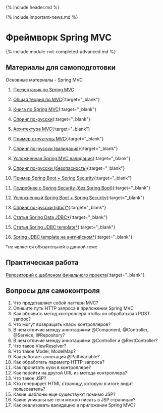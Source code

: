 {% include header.md %}

{% include important-news.md %}

Фреймворк Spring MVC
===
{% include module-not-completed-advanced.md %}

Материалы для самоподготовки
---------------------
Основные материалы - Spring MVC
1. [Презентация по Spring MVC](./presentations/spring_mvc.pptx)
1. [Общая теория по MVC](https://tproger.ru/articles/mvc/){:target="_blank"}
1. [Книга по Spring MVC](./books/spring_for_professionals.pdf){:target="_blank"}
1. [Спринг по-русски](http://spring-projects.ru/guides/serving-web-content/){:target="_blank"}
1. [Архитектура MVC](http://javastudy.ru/spring-mvc/spring-mvc-basic/){:target="_blank"}
1. [Пример структуры MVC](https://proselyte.net/tutorials/spring-tutorial-full-version/spring-mvc-framework/){:target="_blank"}

1. [Спринг по-русски (валидация)](http://spring-projects.ru/guides/validating-form-input/){:target="_blank"}
1. [Усложненная Spring MVC валидация](https://habr.com/ru/post/424819/){:target="_blank"}

1. [Спринг по-русски (безопасность)](http://spring-projects.ru/guides/securing-web/){:target="_blank"}
1. [Пример Spring Boot + Spring Security](https://gist.github.com/AppLoidx/7ae08564d070c5d66b95b348830fe5df){:target="_blank"}
1. [Подробнее о Spring Security (без Spring Boot)](https://devcolibri.com/%D0%B1%D1%8B%D1%81%D1%82%D1%80%D1%8B%D0%B9-%D1%81%D1%82%D1%80%D0%B0%D1%82-%D0%B2-spring-security/){:target="_blank"}
1. [Усложненный Spring Boot + Spring Security](https://leodev.ru/blog/spring-security/spring-boot-spring-security-thymeleaf-example/#.XoGpjYgzaUk){:target="_blank"}

1. [Спринг по-русски (jdbc)*](http://spring-projects.ru/guides/relational-data-access/){:target="_blank"}
1. [Статья Spring Data JDBC*](https://habr.com/ru/post/423697/){:target="_blank"}
1. [Статья Spring JDBC template*](https://easyjava.ru/spring/spring-data-access/zaprosy-v-spring-jdbc/){:target="_blank"}
1. [Spring JDBC template на английском*](https://www.baeldung.com/spring-jdbc-jdbctemplate/){:target="_blank"}

*не является обязательной в данной теме

Практическая работа
---------------------
[Репозиторий с шаблоном финального проекта](https://github.com/java-online-course/final-project-template){:target="_blank"}

Вопросы для самоконтроля
---------------------
1. Что представляет собой паттерн MVC?
1. Опишите путь HTTP запроса в приложении Spring MVC
1. Как объявить метод контроллера чтобы он обрабатывал POST запрос?
1. Что могут возвращать класы контроллеров?
1. В чем отличие между аннотациями @Component, @Controller, @Service, @Repository?
1. В чем отличие между аннотациями @Controller и @RestController?
1. Что такое ViewResolver?
1. Что такое Model, ModelMap?
1. Как работает аннотация @PathVariable?
1. Как обработать параметр HTTP-запроса?
1. Как прочитать куки в контроллере?
1. Как перейти на другой URL из метода контроллера?
1. Что такое JSP?
1. Кто генерирует HTML страницу, которую в итоге видит пользователь?
1. Какие шаблоны еще существуют помимо JSP?
1. Какие уникальные теги можно писать в JSP страницах?
1. Как реализовать валидацию в приложении Spring MVC?
